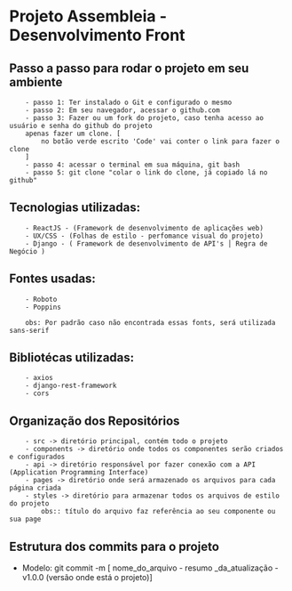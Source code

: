 # Projeto Assembleia - Desenvolvimento Front 

## Passo a passo para rodar o projeto em seu ambiente
        - passo 1: Ter instalado o Git e configurado o mesmo
        - passo 2: Em seu navegador, acessar o github.com
        - passo 3: Fazer ou um fork do projeto, caso tenha acesso ao usuário e senha do github do projeto
        apenas fazer um clone. [
            no botão verde escrito 'Code' vai conter o link para fazer o clone
        ]
        - passo 4: acessar o terminal em sua máquina, git bash
        - passo 5: git clone "colar o link do clone, já copiado lá no github"
## Tecnologias utilizadas:
        - ReactJS - (Framework de desenvolvimento de aplicações web)
        - UX/CSS - (Folhas de estilo - perfomance visual do projeto)
        - Django - ( Framework de desenvolvimento de API's │ Regra de Negócio )
## Fontes usadas:
        - Roboto
        - Poppins

        obs: Por padrão caso não encontrada essas fonts, será utilizada sans-serif
## Bibliotécas utilizadas:
        - axios
        - django-rest-framework
        - cors
## Organização dos Repositórios

        - src -> diretório principal, contém todo o projeto
        - components -> diretório onde todos os componentes serão criados e configurados
        - api -> diretório responsável por fazer conexão com a API (Application Programming Interface)
        - pages -> diretório onde será armazenado os arquivos para cada página criada
        - styles -> diretório para armazenar todos os arquivos de estilo do projeto
            obs:: título do arquivo faz referência ao seu componente ou sua page

## Estrutura dos commits para o projeto

* Modelo: git commit -m [ nome_do_arquivo - resumo
    _da_atualização - v1.0.0 (versão onde está o projeto)]